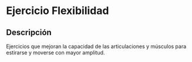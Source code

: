 # Ejercicio Flexibilidad

## Descripción
Ejercicios que mejoran la capacidad de las articulaciones y músculos para estirarse y moverse con mayor amplitud.